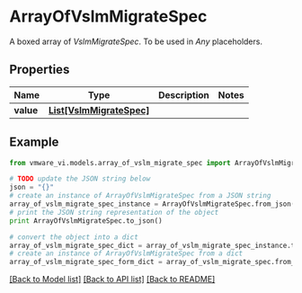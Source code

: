 # ArrayOfVslmMigrateSpec

A boxed array of *VslmMigrateSpec*. To be used in *Any* placeholders. 

## Properties
Name | Type | Description | Notes
------------ | ------------- | ------------- | -------------
**value** | [**List[VslmMigrateSpec]**](VslmMigrateSpec.md) |  | 

## Example

```python
from vmware_vi.models.array_of_vslm_migrate_spec import ArrayOfVslmMigrateSpec

# TODO update the JSON string below
json = "{}"
# create an instance of ArrayOfVslmMigrateSpec from a JSON string
array_of_vslm_migrate_spec_instance = ArrayOfVslmMigrateSpec.from_json(json)
# print the JSON string representation of the object
print ArrayOfVslmMigrateSpec.to_json()

# convert the object into a dict
array_of_vslm_migrate_spec_dict = array_of_vslm_migrate_spec_instance.to_dict()
# create an instance of ArrayOfVslmMigrateSpec from a dict
array_of_vslm_migrate_spec_form_dict = array_of_vslm_migrate_spec.from_dict(array_of_vslm_migrate_spec_dict)
```
[[Back to Model list]](../README.md#documentation-for-models) [[Back to API list]](../README.md#documentation-for-api-endpoints) [[Back to README]](../README.md)


